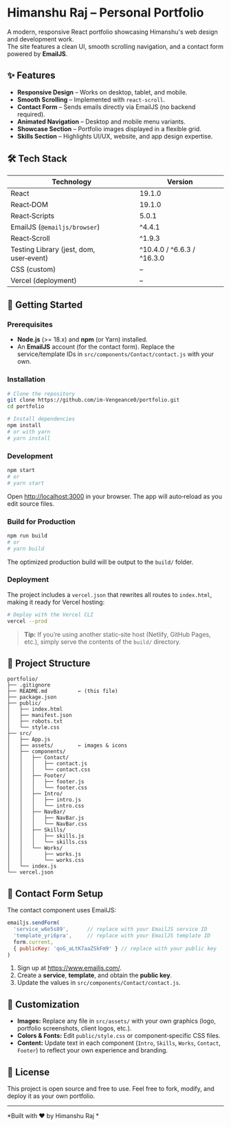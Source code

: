 # Himanshu Raj – Personal Portfolio

A modern, responsive React portfolio showcasing Himanshu's web design and development work.  
The site features a clean UI, smooth scrolling navigation, and a contact form powered by **EmailJS**.

## ✨ Features

- **Responsive Design** – Works on desktop, tablet, and mobile.
- **Smooth Scrolling** – Implemented with `react-scroll`.
- **Contact Form** – Sends emails directly via EmailJS (no backend required).
- **Animated Navigation** – Desktop and mobile menu variants.
- **Showcase Section** – Portfolio images displayed in a flexible grid.
- **Skills Section** – Highlights UI/UX, website, and app design expertise.

## 🛠️ Tech Stack

| Technology | Version |
|------------|---------|
| React      | 19.1.0 |
| React‑DOM  | 19.1.0 |
| React‑Scripts | 5.0.1 |
| EmailJS (`@emailjs/browser`) | ^4.4.1 |
| React‑Scroll | ^1.9.3 |
| Testing Library (jest, dom, user‑event) | ^10.4.0 / ^6.6.3 / ^16.3.0 |
| CSS (custom) | – |
| Vercel (deployment) | – |

## 🚀 Getting Started

### Prerequisites

- **Node.js** (>= 18.x) and **npm** (or Yarn) installed.
- An **EmailJS** account (for the contact form). Replace the service/template IDs in `src/components/Contact/contact.js` with your own.

### Installation

```bash
# Clone the repository
git clone https://github.com/im-Vengeance0/portfolio.git
cd portfolio

# Install dependencies
npm install
# or with yarn
# yarn install
```

### Development

```bash
npm start
# or
# yarn start
```

Open <http://localhost:3000> in your browser. The app will auto‑reload as you edit source files.

### Build for Production

```bash
npm run build
# or
# yarn build
```

The optimized production build will be output to the `build/` folder.

### Deployment

The project includes a `vercel.json` that rewrites all routes to `index.html`, making it ready for Vercel hosting:

```bash
# Deploy with the Vercel CLI
vercel --prod
```

> **Tip:** If you’re using another static‑site host (Netlify, GitHub Pages, etc.), simply serve the contents of the `build/` directory.

## 📂 Project Structure

```
portfolio/
├── .gitignore
├── README.md          ← (this file)
├── package.json
├── public/
│   ├── index.html
│   ├── manifest.json
│   ├── robots.txt
│   └── style.css
├── src/
│   ├── App.js
│   ├── assets/        ← images & icons
│   ├── components/
│   │   ├── Contact/
│   │   │   ├── contact.js
│   │   │   └── contact.css
│   │   ├── Footer/
│   │   │   ├── footer.js
│   │   │   └── footer.css
│   │   ├── Intro/
│   │   │   ├── intro.js
│   │   │   └── intro.css
│   │   ├── NavBar/
│   │   │   ├── NavBar.js
│   │   │   └── NavBar.css
│   │   ├── Skills/
│   │   │   ├── skills.js
│   │   │   └── skills.css
│   │   └── Works/
│   │       ├── works.js
│   │       └── works.css
│   └── index.js
└── vercel.json
```

## 📧 Contact Form Setup

The contact component uses EmailJS:

```js
emailjs.sendForm(
  'service_w6e5s89',      // replace with your EmailJS service ID
  'template_yri6pra',     // replace with your EmailJS template ID
  form.current,
  { publicKey: 'qoG_aLtK7aaZSkFm9' } // replace with your public key
)
```

1. Sign up at <https://www.emailjs.com/>.
2. Create a **service**, **template**, and obtain the **public key**.
3. Update the values in `src/components/Contact/contact.js`.

## 🎨 Customization

- **Images:** Replace any file in `src/assets/` with your own graphics (logo, portfolio screenshots, client logos, etc.).
- **Colors & Fonts:** Edit `public/style.css` or component‑specific CSS files.
- **Content:** Update text in each component (`Intro`, `Skills`, `Works`, `Contact`, `Footer`) to reflect your own experience and branding.

## 📄 License

This project is open source and free to use. Feel free to fork, modify, and deploy it as your own portfolio.

---

*Built with ❤️ by Himanshu Raj *  
